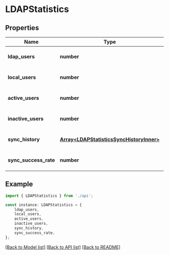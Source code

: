 # LDAPStatistics


## Properties

Name | Type | Description | Notes
------------ | ------------- | ------------- | -------------
**ldap_users** | **number** |  | [optional] [default to undefined]
**local_users** | **number** |  | [optional] [default to undefined]
**active_users** | **number** |  | [optional] [default to undefined]
**inactive_users** | **number** |  | [optional] [default to undefined]
**sync_history** | [**Array&lt;LDAPStatisticsSyncHistoryInner&gt;**](LDAPStatisticsSyncHistoryInner.md) |  | [optional] [default to undefined]
**sync_success_rate** | **number** |  | [optional] [default to undefined]

## Example

```typescript
import { LDAPStatistics } from './api';

const instance: LDAPStatistics = {
    ldap_users,
    local_users,
    active_users,
    inactive_users,
    sync_history,
    sync_success_rate,
};
```

[[Back to Model list]](../README.md#documentation-for-models) [[Back to API list]](../README.md#documentation-for-api-endpoints) [[Back to README]](../README.md)
